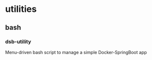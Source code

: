 # utilities

## bash

### dsb-utility
Menu-driven bash script to manage a simple Docker-SpringBoot app
